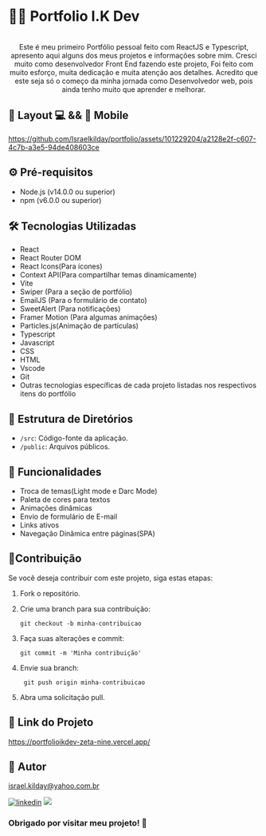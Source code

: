  # 👨‍💻 Portfolio I.K Dev 
<div align="center"><br>  
 Este é meu primeiro Portfólio pessoal feito com ReactJS e Typescript, apresento aqui alguns dos meus projetos  
 e informações sobre mim.  
 Cresci muito como desenvolvedor Front End fazendo este projeto, Foi feito com muito esforço, muita dedicação  
 e muita atenção aos detalhes.  
 Acredito que este seja só o começo da minha jornada como Desenvolvedor web, pois ainda tenho muito que aprender  
 e melhorar.
 </div>

 ## 🎨 Layout 💻 && 📱 Mobile  

https://github.com/Israelkilday/portfolio/assets/101229204/a2128e2f-c607-4c7b-a3e5-94de408603ce

 ## ⚙️ Pré-requisitos

 - Node.js (v14.0.0 ou superior)
 - npm (v6.0.0 ou superior)

 ## 🛠️ Tecnologias Utilizadas
 
 - React
 - React Router DOM
 - React Icons(Para ícones)
 - Context API(Para compartilhar temas dinamicamente)
 - Vite
 - Swiper (Para a seção de portfólio)
 - EmailJS (Para o formulário de contato)
 - SweetAlert (Para notificações)
 - Framer Motion (Para algumas animações)
 - Particles.js(Animação de partículas)
 - Typescript
 - Javascript
 - CSS
 - HTML
 - Vscode
 - Git
 - Outras tecnologias específicas de cada projeto listadas nos respectivos itens do portfólio
   
 ## 📁 Estrutura de Diretórios

 - `/src`: Código-fonte da aplicação.
 - `/public`: Arquivos públicos.
 
 ## 🚀 Funcionalidades
 
 - Troca de temas(Light mode e Darc Mode)
 - Paleta de cores para textos
 - Animações dinâmicas
 - Envio de formulário de E-mail
 - Links ativos
 - Navegação Dinâmica entre páginas(SPA)

 ## 🤝Contribuição

Se você deseja contribuir com este projeto, siga estas etapas:

1. Fork o repositório.

2. Crie uma branch para sua contribuição:

    ```shell
    git checkout -b minha-contribuicao

3. Faça suas alterações e commit:

    ```shell
    git commit -m 'Minha contribuição'

4. Envie sua branch:

   ```shell
    git push origin minha-contribuicao

5. Abra uma solicitação pull.

## 🔗 Link do Projeto

https://portfolioikdev-zeta-nine.vercel.app/

## 🧠 Autor

israel.kilday@yahoo.com.br

[![linkedin](https://img.shields.io/badge/LinkedIn-0077B5?style=for-the-badge&logo=linkedin&logoColor=white)](https://www.linkedin.com/in/israel-kilday-machado-de-souza-801482230) <a href="mailto:israelkilday27@gmail.com">
    <img src="https://img.shields.io/badge/Gmail-333333?style=for-the-badge&logo=gmail&logoColor=red" />
</a>

 ### Obrigado por visitar meu projeto! 👋 
